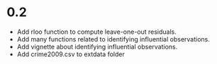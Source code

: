 # 0.2
- Add rloo function to compute leave-one-out residuals.
- Add many functions related to identifying influential observations.
- Add vignette about identifying influential observations.
- Add crime2009.csv to extdata folder